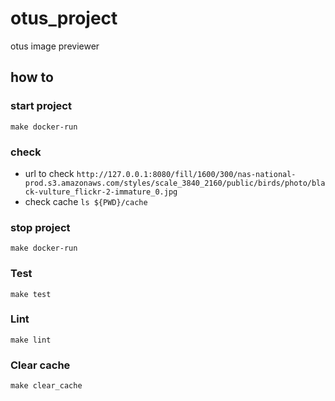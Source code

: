 # otus_project
otus image previewer
## how to
### start project 
`make docker-run`
### check
- url to check
`http://127.0.0.1:8080/fill/1600/300/nas-national-prod.s3.amazonaws.com/styles/scale_3840_2160/public/birds/photo/black-vulture_flickr-2-immature_0.jpg`
- check cache
`ls ${PWD}/cache`
### stop project
`make docker-run`
### Test
`make test`
### Lint
`make lint`
### Clear cache
`make clear_cache`